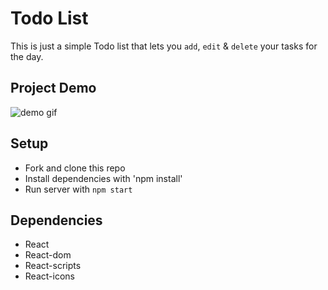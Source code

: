 # Todo List

This is just a simple Todo list that lets you `add`, `edit` & `delete` your tasks for the day.

## Project Demo

![demo gif](https://gfycat.com/filthyhelpfulerne)

## Setup
- Fork and clone this repo
- Install dependencies with 'npm install'
- Run server with `npm start`


## Dependencies 
- React
- React-dom
- React-scripts
- React-icons